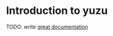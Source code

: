 # Introduction to yuzu

TODO: write [great documentation](http://jacobian.org/writing/great-documentation/what-to-write/)
